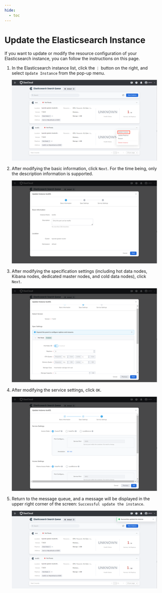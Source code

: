 ```yaml
---
hide:
  - toc
---
```


# Update the Elasticsearch Instance

If you want to update or modify the resource configuration of your Elasticsearch instance, you can follow the instructions on this page.

1. In the Elasticsearch instance list, click the `⋮` button on the right, and select `Update Instance` from the pop-up menu.

    ![Update Instance](../images/update01.png)

2. After modifying the basic information, click `Next`. For the time being, only the description information is supported.

    ![Basic Information](../images/update02.png)

3. After modifying the specification settings (including hot data nodes, Kibana nodes, dedicated master nodes, and cold data nodes), click `Next`.

    ![Spec Settings](../images/update03.png)

4. After modifying the service settings, click `OK`.

    ![Service Settings](../images/update04.png)

5. Return to the message queue, and a message will be displayed in the upper right corner of the screen: `Successful update the instance`.

    ![Successfully Updated](../images/update05.png)
